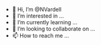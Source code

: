 - 👋 Hi, I’m @NVardell
- 👀 I’m interested in ...
- 🌱 I’m currently learning ...
- 💞️ I’m looking to collaborate on ...
- 📫 How to reach me ...

<!---
NVardell/NVardell is a ✨ special ✨ repository because its `README.md` (this file) appears on your GitHub profile.
You can click the Preview link to take a look at your changes.
--->
